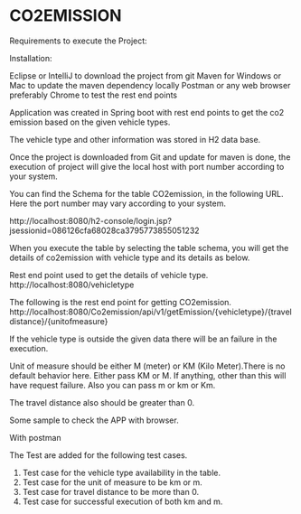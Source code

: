 # CO2EMISSION

Requirements to execute the Project:

Installation:

Eclipse or IntelliJ to download the project from git
Maven for Windows or Mac to update the maven dependency locally
Postman or any web browser preferably Chrome to test the rest end points
 
Application was created in Spring boot with rest end points to get the co2 emission based on the given vehicle types.

The vehicle type and other information was stored in H2 data base. 

Once the project is downloaded from Git and update for maven is done, the execution of project will give the local host with port number according to your system. 

You can find the Schema for the table CO2emission, in the following URL. Here the port number may vary according to your system. 

http://localhost:8080/h2-console/login.jsp?jsessionid=086126cfa68028ca3795773855051232


When you execute the table by selecting the table schema, you will get the details of co2emission with vehicle type and its details as below.


Rest end point used to get the details of vehicle type.
http://localhost:8080/vehicletype

The following is the rest end point for getting CO2emission.
http://localhost:8080/Co2emission/api/v1/getEmission/{vehicletype}/{traveldistance}/{unitofmeasure}

If the vehicle type is outside the given data there will be an failure in the execution.

Unit of measure should be either M (meter) or KM (Kilo Meter).There is no default behavior here. Either pass KM or M. If anything, other than this will have request failure. Also you can pass m or km or Km. 

The travel distance also should be greater than 0.
 


 Some sample to check the APP with browser.
 
With postman
 
The Test are added for the following test cases.
1.	Test case for the vehicle type availability in the table.
2.	Test case for the unit of measure to be km or m.
3.	Test case for travel distance to be more than 0.
4.	Test case for successful execution of both km and m. 
